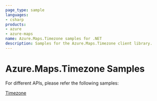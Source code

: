 ```yaml
---
page_type: sample
languages:
- csharp
products:
- azure
- azure-maps
name: Azure.Maps.Timezone samples for .NET
description: Samples for the Azure.Maps.Timezone client library.
---
```


# Azure.Maps.Timezone Samples

For different APIs, please refer the following samples:

[Timezone](https://github.com/Azure/azure-sdk-for-net/blob/main/sdk/maps/Azure.Maps.Timezone/samples/MapsTimezoneSamples.md)
